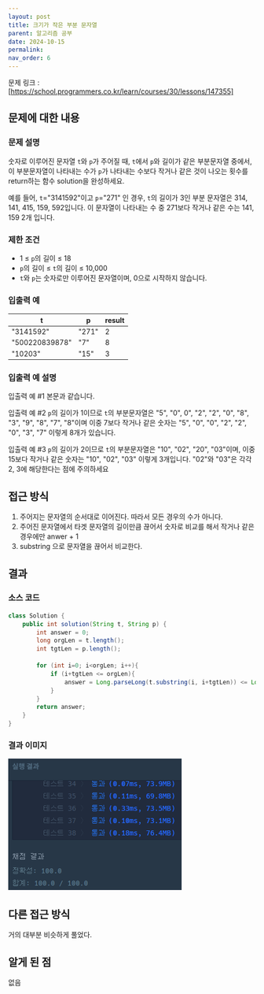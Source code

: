 ```yaml
---
layout: post
title: 크기가 작은 부분 문자열
parent: 알고리즘 공부
date: 2024-10-15
permalink:
nav_order: 6
---
```


문제 링크 : [https://school.programmers.co.kr/learn/courses/30/lessons/147355]

## 문제에 대한 내용

### 문제 설명

숫자로 이루어진 문자열 `t`와 `p`가 주어질 때, `t`에서 `p`와 길이가 같은 부분문자열 중에서, 이 부분문자열이 나타내는 수가 `p`가 나타내는 수보다 작거나 같은 것이 나오는 횟수를 return하는 함수 solution을 완성하세요.

예를 들어, `t`="3141592"이고 `p`="271" 인 경우, `t`의 길이가 3인 부분 문자열은 314, 141, 415, 159, 592입니다. 이 문자열이 나타내는 수 중 271보다 작거나 같은 수는 141, 159 2개 입니다.

### 제한 조건

- 1 ≤ `p`의 길이 ≤ 18
- `p`의 길이 ≤ `t`의 길이 ≤ 10,000
- `t`와 `p`는 숫자로만 이루어진 문자열이며, 0으로 시작하지 않습니다.

### 입출력 예

| t              | p     | result |
| -------------- | ----- | ------ |
| "3141592"      | "271" | 2      |
| "500220839878" | "7"   | 8      |
| "10203"        | "15"  | 3      |

### 입출력 예 설명

입출력 예 #1
본문과 같습니다.

입출력 예 #2
`p`의 길이가 1이므로 `t`의 부분문자열은 "5", "0", 0", "2", "2", "0", "8", "3", "9", "8", "7", "8"이며 이중 7보다 작거나 같은 숫자는 "5", "0", "0", "2", "2", "0", "3", "7" 이렇게 8개가 있습니다.

입출력 예 #3
`p`의 길이가 2이므로 `t`의 부분문자열은 "10", "02", "20", "03"이며, 이중 15보다 작거나 같은 숫자는 "10", "02", "03" 이렇게 3개입니다. "02"와 "03"은 각각 2, 3에 해당한다는 점에 주의하세요

## 접근 방식

1. 주어지는 문자열의 순서대로 이어진다. 따라서 모든 경우의 수가 아니다.
2. 주어진 문자열에서 타겟 문자열의 길이만큼 끊어서 숫자로 비교를 해서 작거나 같은 경우에만 anwer + 1
3. substring 으로 문자열을 끊어서 비교한다.

## 결과

### 소스 코드

```java
class Solution {
    public int solution(String t, String p) {
        int answer = 0;
        long orgLen = t.length();
        int tgtLen = p.length();

        for (int i=0; i<orgLen; i++){
            if (i+tgtLen <= orgLen){
                answer = Long.parseLong(t.substring(i, i+tgtLen)) <= Long.parseLong(p) ? answer + 1 : answer;
            }
        }
        return answer;
    }
}
```

### 결과 이미지

![alt text](/공부/코딩-테스트-공부/image-4.png)

## 다른 접근 방식

거의 대부분 비슷하게 풀었다.

## 알게 된 점

없음

[https://school.programmers.co.kr/learn/courses/30/lessons/147355]: https://school.programmers.co.kr/learn/courses/30/lessons/147355
